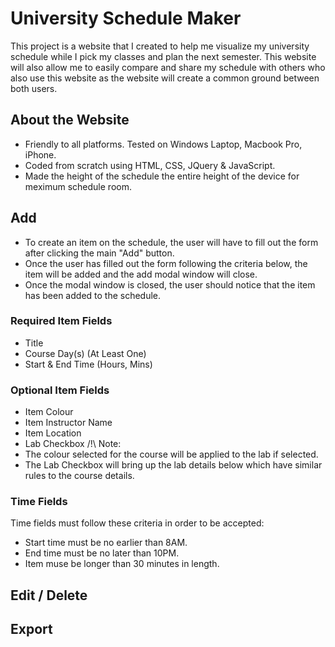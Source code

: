 # University Schedule Maker

This project is a website that I created to help me visualize my university schedule while I pick my classes and plan the next semester. This website will also allow me to easily compare and share my schedule with others who also use this website as the website will create a common ground between both users.

## About the Website
- Friendly to all platforms. Tested on Windows Laptop, Macbook Pro, iPhone.
- Coded from scratch using HTML, CSS, JQuery & JavaScript.
- Made the height of the schedule the entire height of the device for meximum schedule room.

## Add
- To create an item on the schedule, the user will have to fill out the form after clicking the main "Add" button.
- Once the user has filled out the form following the criteria below, the item will be added and the add modal window will close.
- Once the modal window is closed, the user should notice that the item has been added to the schedule.

### Required Item Fields
- Title
- Course Day(s) (At Least One)
- Start & End Time (Hours, Mins)

### Optional Item Fields
- Item Colour
- Item Instructor Name
- Item Location
- Lab Checkbox
/!\ Note:
- The colour selected for the course will be applied to the lab if selected.
- The Lab Checkbox will bring up the lab details below which have similar rules to the course details.

### Time Fields
Time fields must follow these criteria in order to be accepted:
- Start time must be no earlier than 8AM.
- End time must be no later than 10PM.
- Item muse be longer than 30 minutes in length.

## Edit / Delete

## Export

